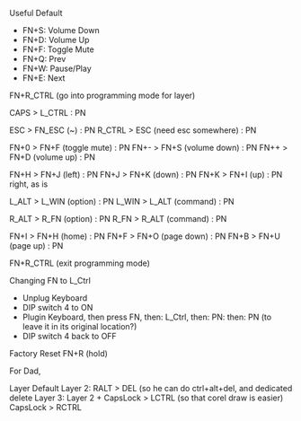 
Useful Default
- FN+S: Volume Down
- FN+D: Volume Up
- FN+F: Toggle Mute
- FN+Q: Prev
- FN+W: Pause/Play
- FN+E: Next

FN+R_CTRL (go into programming mode for layer)

CAPS > L_CTRL                     : PN

ESC > FN_ESC (~)                  : PN
R_CTRL > ESC (need esc somewhere) : PN

FN+0 > FN+F (toggle mute)         : PN
FN+- > FN+S (volume down)         : PN
FN++ > FN+D (volume up)           : PN

FN+H > FN+J (left)                : PN
FN+J > FN+K (down)                : PN
FN+K > FN+I (up)                  : PN
right, as is

L_ALT > L_WIN (option)            : PN
L_WIN > L_ALT (command)           : PN

R_ALT > R_FN  (option)            : PN
R_FN > R_ALT  (command)           : PN

FN+I > FN+H (home)                : PN
FN+F > FN+O (page down)           : PN
FN+B > FN+U (page up)             : PN


FN+R_CTRL (exit programming mode)

Changing FN to L_Ctrl

* Unplug Keyboard 
* DIP switch 4 to ON
* Plugin Keyboard, then press FN, then: L_Ctrl, then: PN: then: PN (to leave it in its original location?)
* DIP switch 4 back to OFF

Factory Reset FN+R (hold)


For Dad,

Layer Default
Layer 2: RALT > DEL (so he can do ctrl+alt+del, and dedicated delete
Layer 3: Layer 2 + CapsLock > LCTRL (so that corel draw is easier) CapsLock > RCTRL

